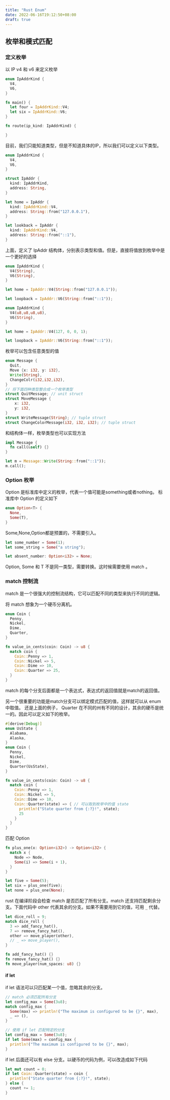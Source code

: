 ```yaml
---
title: "Rust Enum"
date: 2022-06-16T19:12:50+08:00
draft: true
---
```


## 枚举和模式匹配

### 定义枚举

以 IP v4 和 v6 来定义枚举

```rust
enum IpAddrKind {
  V4,
  V6,
}

fn main() {
  let four = IpAddrKind::V4;
  let six = IpAddrKind::V6;
}

fn route(ip_kind: IpAddrKind) {

}
```

目前，我们只能知道类型，但是不知道具体的IP，所以我们可以定义以下类型。

```rust
enum IpAddrKind {
  V4,
  V6,
}

struct IpAddr {
  kind: IpAddrKind,
  address: String,
}

let home = IpAddr {
  kind: IpAddrKind::V4,
  address: String::from("127.0.0.1"),
}

let lookback = IpAddr {
  kind: IpAddrKind::V4,
  address: String::from("::1"),
}
```

上面，定义了 IpAddr 结构体，分别表示类型和值。但是，直接将值放到枚举中是一个更好的选择

```rust
enum IpAddrKind {
  V4(String),
  V6(String),
}

let home = IpAddr::V4(String::from("127.0.0.1"));

let loopback = IpAddr::V6(String::from("::1"));

enum IpAddrKind {
  V4(u8,u8,u8,u8),
  V6(String),
}

let home = IpAddr::V4(127, 0, 0, 1);

let loopback = IpAddr::V6(String::from("::1"));
```

枚举可以包含任意类型的值

```rust
enum Message {
  Quit,
  Move {x: i32, y: i32},
  Write(String),
  ChangeColr(i32,i32,i32),
}
// 将下面四种类型整合成一个枚举类型
struct QuitMessage; // unit struct
struct MoveMessage {
    x: i32,
    y: i32,
}
struct WriteMessage(String); // tuple struct
struct ChangeColorMessage(i32, i32, i32); // tuple struct
```

和结构体一样，枚举类型也可以实现方法

```rust
impl Message {
  fn call(&self) {}
}

let m = Message::Write(String::from("::1"));
m.call();
```

### Option 枚举

Option 是标准库中定义的枚举，代表一个值可能是something或者nothing。
标准库中 Option 的定义如下

```rust
enum Option<T> {
  None,
  Some(T),
}
```

Some,None,Option都是预置的，不需要引入。


```rust
let some_number = Some(1);
let some_string = Some("a string");

let absent_number: Option<i32> = None;
```

Option<T>, Some<T> 和 T 不是同一类型，需要转换。这时候需要使用 match 。

### match 控制流

match 是一个很强大的控制流结构，它可以匹配不同的类型来执行不同的逻辑。

将 match 想象为一个硬币分离机。

```rust
enum Coin {
  Penny,
  Nickel,
  Dime,
  Quarter,
}

fn value_in_cents(coin: Coin) -> u8 {
  match coin {
    Coin::Penny => 1,
    Coin::Nickel => 5,
    Coin::Dime => 10,
    Coin::Quarter => 25,
  }
}
```

match 的每个分支后面都是一个表达式，表达式的返回值就是match的返回值。

另一个很重要的功能是match分支可以绑定模式匹配的值，这样就可以从 enum 中取值。
还是上面的例子， Quarter 在不同的州有不同的设计，其余的硬币是统一的。因此可以定义如下的枚举。

```rust
#[derive(Debug)]
enum UsState {
  Alabama,
  Alaska,
}
enum Coin {
  Penny,
  Nickel,
  Dime,
  Quarter(UsState),
}

fn value_in_cents(coin: Coin) -> u8 {
  match coin {
    Coin::Penny => 1,
    Coin::Nickel => 5,
    Coin::Dime => 10,
    Coin::Quarter(state) => { // 可以取到枚举中的值 state
      println!("State quarter from {:?}!", state);
      25
    } 
  }
}

```

匹配 Option<T>

```rust
fn plus_one(x: Option<i32>) -> Option<i32> {
  match x {
    Node => Node,
    Some(i) => Some(i + 1),
  }
}

let five = Some(5);
let six = plus_one(five);
let none = plus_one(None);
```

rust 在编译阶段会检查 match 是否匹配了所有分支。match 还支持匹配剩余分支。下面代码中
other 代表其余的分支。如果不需要用到它的值，可用 `_` 代替。

```rust
let dice_roll = 9;
match dice_roll {
  3 => add_fancy_hat(),
  7 => remove_fancy_hat(),
  other => move_player(other),
  // _ => move_player(),
}

fn add_fancy_hat() {}
fn remove_fancy_hat() {}
fn move_player(num_spaces: u8) {}
```

#### if let

if let 语法可以只匹配某一个值，忽略其余的分支。

```rust
// match 必须匹配所有分支
let config_max = Some(3u8);
match config_max {
  Some(max) => println!("The maximum is configured to be {}", max),
  _ => (),
}

// 使用 if let 匹配特定的分支
let config_max = Some(3u8);
if let Some(max) = config_max {
  println!("The maximum is configured to be {}", max);
}
```

if let 后面还可以有 else 分支。以硬币的代码为例，可以改造成如下代码

```rust
let mut count = 0;
if let Coin::Quarter(state) = coin {
  println!("State quarter from {:?}!", state);
} else {
  count += 1;
}
```